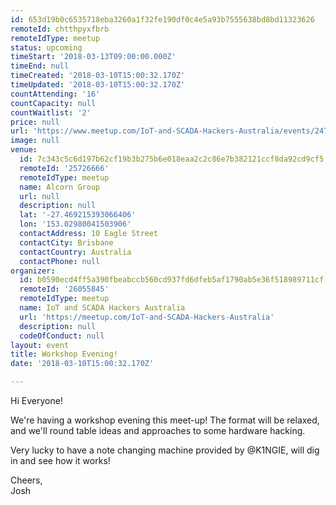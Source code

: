 ```yaml
---
id: 653d19b0c6535718eba3260a1f32fe190df0c4e5a93b7555638bd8bd11323626
remoteId: chtthpyxfbrb
remoteIdType: meetup
status: upcoming
timeStart: '2018-03-13T09:00:00.000Z'
timeEnd: null
timeCreated: '2018-03-10T15:00:32.170Z'
timeUpdated: '2018-03-10T15:00:32.170Z'
countAttending: '16'
countCapacity: null
countWaitlist: '2'
price: null
url: 'https://www.meetup.com/IoT-and-SCADA-Hackers-Australia/events/247726861/'
image: null
venue:
  id: 7c343c5c6d197b62cf19b3b275b6e018eaa2c2c86e7b382121ccf8da92cd9cf5
  remoteId: '25726666'
  remoteIdType: meetup
  name: Alcorn Group
  url: null
  description: null
  lat: '-27.469215393066406'
  lon: '153.02980041503906'
  contactAddress: 10 Eagle Street
  contactCity: Brisbane
  contactCountry: Australia
  contactPhone: null
organizer:
  id: b0590ecd4ff5a390fbeabccb560cd937fd6dfeb5af1790ab5e36f518989711cf
  remoteId: '26055845'
  remoteIdType: meetup
  name: IoT and SCADA Hackers Australia
  url: 'https://meetup.com/IoT-and-SCADA-Hackers-Australia'
  description: null
  codeOfConduct: null
layout: event
title: Workshop Evening!
date: '2018-03-10T15:00:32.170Z'

---
```

<p>Hi Everyone!</p> <p>We're having a workshop evening this meet-up! The format will be relaxed, and we'll round table ideas and approaches to some hardware hacking.</p> <p>Very lucky to have a note changing machine provided by @K1NGIE, will dig in and see how it works!</p> <p>Cheers,<br/>Josh</p>
